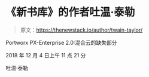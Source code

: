 # 《新书库》的作者吐温·泰勒

> 原文：<https://thenewstack.io/author/twain-taylor/>

Portworx PX-Enterprise 2.0:混合云的缺失部分

2018 年 12 月 4 日上午 11 点 21 分

吐温·泰勒